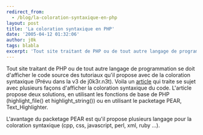 ```yaml
---
redirect_from:
  - /blog/la-coloration-syntaxique-en-php
layout: post
title: 'La coloration syntaxique en PHP'
date: '2005-04-12 01:32:06'
author: j0k
tags: blabla
excerpt: 'Tout site traitant de PHP ou de tout autre langage de programmation se doit d''afficher le code source des tutoriaux qu''il propose avec de la coloration syntaxique (Prévu dans la v3 de j0k3r.n3t).   )   Voila un [article](http://www.sitepoint.com/article/highlight-source-code-php) qui traite se sujet avec plusieurs façons d''afficher la coloration syntaxique      ...'
---
```


Tout site traitant de PHP ou de tout autre langage de programmation se doit d'afficher le code source des tutoriaux qu'il propose avec de la coloration syntaxique (Prévu dans la v3 de j0k3r.n3t).      Voila un [article](http://www.sitepoint.com/article/highlight-source-code-php) qui traite se sujet avec plusieurs façons d'afficher la coloration syntaxique du code.   L'article propose deux solutions, en utilisant les fonctions de base de PHP (highlight_file() et highlight_string()) ou en utilisant le packetage PEAR, Text_Highlighter.

L'avantage du packetage PEAR est qu'il propose plusieurs langage pour la coloration syntaxique (cpp, css, javascript, perl, xml, ruby ...).
